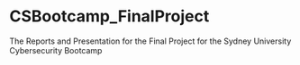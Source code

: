 # CSBootcamp_FinalProject
The Reports and Presentation for the Final Project for the Sydney University Cybersecurity Bootcamp
